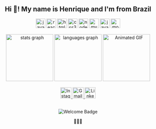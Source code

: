 <h2 align="center">Hi 🐸! My name is Henrique and I'm from Brazil</h2>

<div align="center">
  <img src="https://cdn.jsdelivr.net/gh/devicons/devicon/icons/javascript/javascript-original.svg" height="30" alt="javascript logo" />
  <img src="https://cdn.jsdelivr.net/gh/devicons/devicon/icons/react/react-original.svg" height="30" alt="react logo" />
  <img src="https://cdn.jsdelivr.net/gh/devicons/devicon/icons/html5/html5-original.svg" height="30" alt="html5 logo" />
  <img src="https://cdn.jsdelivr.net/gh/devicons/devicon/icons/css3/css3-original.svg" height="30" alt="css3 logo" />
  <img src="https://cdn.jsdelivr.net/gh/devicons/devicon/icons/nodejs/nodejs-original.svg" height="30" alt="nodejs logo" />
  <img src="https://www.mysql.com/common/logos/logo-mysql-170x115.png" height="30" alt="mysql logo" />
  <img src="https://cdn.jsdelivr.net/gh/devicons/devicon/icons/java/java-original.svg" height="30" alt="java logo" />
  <img src="https://cdn.jsdelivr.net/gh/devicons/devicon/icons/mongodb/mongodb-original.svg" height="30" alt="mongodb logo" />
</div>

<br />

<div align="center">
  <img src="https://github-readme-stats.vercel.app/api?username=Wurst1one&hide_title=false&hide_rank=false&show_icons=true&include_all_commits=true&count_private=true&disable_animations=false&theme=dracula&locale=en&hide_border=false" height="150" alt="stats graph" />
  <img src="https://github-readme-stats.vercel.app/api/top-langs?username=Wurst1one&locale=en&hide_title=false&layout=compact&card_width=320&langs_count=5&theme=dracula&hide_border=false" height="150" alt="languages graph" />
  <img src="https://tenor.com/pt-BR/view/cat-heart-eyes-yoonmilkers-loafie-gif-24324719.gif" height="150" alt="Animated GIF" />
</div>

<br />

<div align="center">
  <a href="https://www.instagram.com/hiq__________/" target="_blank">
    <img src="https://img.shields.io/static/v1?message=Instagram&logo=instagram&label=&color=E4405F&logoColor=white&labelColor=&style=for-the-badge" height="35" alt="Instagram Badge" />
  </a>
  <a href="mailto:henrique.marchini.souza@gmail.com" target="_blank">
    <img src="https://img.shields.io/static/v1?message=Gmail&logo=gmail&label=&color=D14836&logoColor=white&labelColor=&style=for-the-badge" height="35" alt="Gmail Badge" />
  </a>
  <a href="https://www.linkedin.com/in/henrique-marchini/" target="_blank">
    <img src="https://img.shields.io/static/v1?message=LinkedIn&logo=linkedin&label=&color=0077B5&logoColor=white&labelColor=&style=for-the-badge" height="35" alt="LinkedIn Badge" />
  </a>
</div>

<br />

<p align="center">
  <img src="https://img.shields.io/static/v1?label=Welcome&message=to%20my%20GitHub&color=blue&style=flat-square" alt="Welcome Badge" />
</p>

<p align="center">
  🌟✨🎉
</p>
